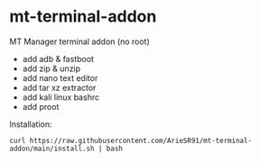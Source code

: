 # mt-terminal-addon
MT Manager terminal addon (no root)

+ add adb & fastboot
+ add zip & unzip
+ add nano text editor
+ add tar xz extractor
+ add kali linux bashrc
+ add proot

Installation:
```
curl https://raw.githubusercontent.com/ArieSR91/mt-terminal-addon/main/install.sh | bash
```
